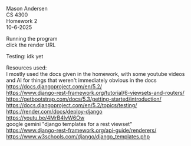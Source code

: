 Mason Andersen  
CS 4300  
Homework 2  
10-6-2025  

Running the program  
click the render URL

Testing: 
idk yet 

Resources used:  
I mostly used the docs given in the homework, with some youtube videos and AI for things that weren't immediately obvious in the docs  
https://docs.djangoproject.com/en/5.2/   
https://www.django-rest-framework.org/tutorial/6-viewsets-and-routers/   
https://getbootstrap.com/docs/5.3/getting-started/introduction/  
https://docs.djangoproject.com/en/5.2/topics/testing/  
https://render.com/docs/deploy-django  
https://youtu.be/4MrB4IvW6Ow  
google gemini "django templates for a rest viewset"  
https://www.django-rest-framework.org/api-guide/renderers/  
https://www.w3schools.com/django/django_templates.php  
